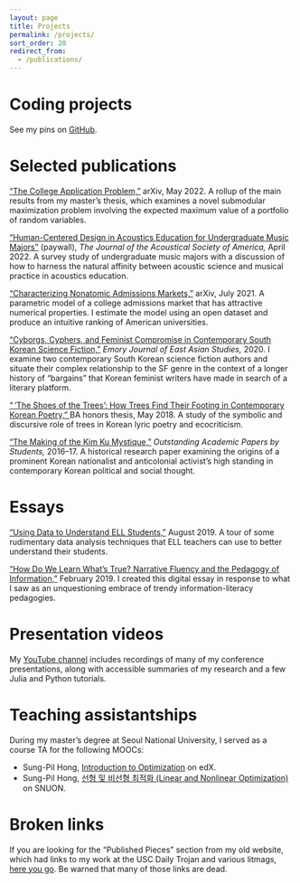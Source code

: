 ```yaml
---
layout: page
title: Projects
permalink: /projects/
sort_order: 20
redirect_from:
  - /publications/
---
```


<!--
Redirect above is because I used to have separate pages for
projects and publications.
-->

# Coding projects

See my pins on [GitHub](https://github.com/maxkapur).

# Selected publications

[“The College Application Problem,”](https://arxiv.org/abs/2205.01869) arXiv, May 2022. A rollup of the main results from my master’s thesis, which examines a novel submodular maximization problem involving the expected maximum value of a portfolio of random variables.

[“Human-Centered Design in Acoustics Education for Undergraduate Music Majors”](https://asa.scitation.org/doi/abs/10.1121/10.0010043) (paywall), *The Journal of the Acoustical Society of America,* April 2022. A survey study of undergraduate music majors with a discussion of how to harness the natural affinity between acoustic science and musical practice in acoustics education.

[“Characterizing Nonatomic Admissions Markets,”](https://arxiv.org/abs/2107.01340) arXiv, July 2021. A parametric model of a college admissions market that has attractive numerical properties. I estimate the model using an open dataset and produce an intuitive ranking of American universities.

[“Cyborgs, Cyphers, and Feminist Compromise in Contemporary South Korean Science Fiction,”](https://maxkapur.com/cyborgs-and-ciphers/) *Emory Journal of East Asian Studies,* 2020. I examine two contemporary South Korean science fiction authors and situate their complex relationship to the SF genre in the context of a longer history of &ldquo;bargains&rdquo; that Korean feminist writers have made in search of a literary platform.

<a href="mailto:max@maxkapur.com?subject=Can you send me a copy of your undergraduate thesis&body=I heard that it has many embedded images and is hard to host online">
“&#x202F;‘The Shoes of the Trees’: How Trees Find Their Footing in Contemporary Korean Poetry,”
</a>
BA honors thesis, May 2018. A study of the symbolic and discursive role of trees in Korean lyric poetry and ecocriticism.

[“The Making of the Kim Ku Mystique,”](https://www.scribd.com/document/364446649/OAPS-2016-2017) *Outstanding Academic Papers by Students,* 2016&ndash;17. A historical research paper examining the origins of a prominent Korean nationalist and anticolonial activist’s high standing in contemporary Korean political and social thought.

# Essays

[“Using Data to Understand ELL Students,”](https://maxkapur.com/esl-data/) August 2019. A tour of some rudimentary data analysis techniques that ELL teachers can use to better understand their students.

[“How Do We Learn What’s True? Narrative Fluency and the Pedagogy of Information,”](https://maxkapur.com/how-do-we/) February 2019. I created this digital essay in response to what I saw as an unquestioning embrace of trendy information-literacy pedagogies.

# Presentation videos

My [YouTube channel](https://www.youtube.com/maxkapur) includes recordings of many of my conference presentations, along with accessible summaries of my research and a few Julia and Python tutorials.

# Teaching assistantships

During my master’s degree at Seoul National University, I served as a course TA for the following MOOCs:

- Sung-Pil Hong, [Introduction to Optimization](https://www.edx.org/course/introduction-to-optimization) on edX.
- Sung-Pil Hong, [선형 및 비선형 최적화 (Linear and Nonlinear Optimization)](https://etl.snu.ac.kr/courses/630f4b716b3fac204b3e4a98) on SNUON.

# Broken links

If you are looking for the “Published Pieces” section from my old website, which had links to my work at the USC Daily Trojan and various litmags, [here you go](https://illusionslopes.blogspot.com/p/published-pieces.html). Be warned that many of those links are dead.

